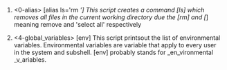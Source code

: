 1. <0-alias> [alias ls='rm *']
This script creates a command [ls] which removes all files in the current working directory due the [rm] and [*] meaning remove and 'select all' respectively

2. <4-global_variables> [env]
This script printsout the list of environmental variables. Environmental variables are variable that apply to every user in the system and subshell. [env] probably stands for _en_vironmental _v_ariables.
